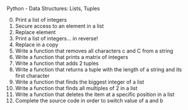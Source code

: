 Python - Data Structures: Lists, Tuples

0. Print a list of integers
1. Secure access to an element in a list
2. Replace element
3. Print a list of integers... in reverse!
4. Replace in a copy 
5. Write a function that removes all characters c and C from a string
6. Write a function that prints a matrix of integers
7. Write a function that adds 2 tuples
8. Write a function that returns a tuple with the length of a string and its first character
9. Write a function that finds the biggest integer of a list
10. Write a function that finds all multiples of 2 in a list
11. Write a function that deletes the item at a specific position in a list
12. Complete the source code in order to switch value of a and b
